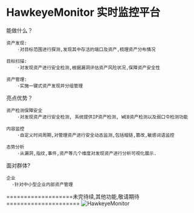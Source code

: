 # HawkeyeMonitor 实时监控平台

能做什么？

    资产发现:
        ·对目标范围进行探测,发现其中存活的端口及资产,梳理资产分布情况

    目标扫描:
        ·对发现资产进行安全检测,根据漏洞评估资产风险状况,保障资产安全性

    资产管理:
        ·实施一键式资产发现并分组管理

亮点优势？

    资产检测保障安全
        ·对发现资产进行安全检测, 系统提供IP资产检测, WEB资产检测以及弱口令检测功能

    内容监控
        ·自定义时间周期,对管理资产进行安全动态监测,包括暗链,篡改,敏感词语监控

    态势分析
        ·从漏洞,指纹,事件,资产等几个维度对发现资产进行分析可视化展示.

面对群体?

    企业
      ·针对中小型企业内部资产管理

===================未完待续,其他功能,敬请期待=====================
![HawkeyeMonitor](https://github.com/wangshu2016/HawkeyeMonitor/PROIMG/hawkeye.png)
